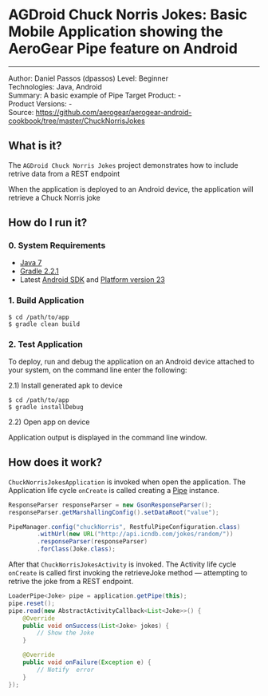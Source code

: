 # AGDroid Chuck Norris Jokes: Basic Mobile Application showing the AeroGear Pipe feature on Android
---------
Author: Daniel Passos (dpassos)
Level: Beginner   
Technologies: Java, Android   
Summary: A basic example of Pipe
Target Product: -   
Product Versions: -   
Source: https://github.com/aerogear/aerogear-android-cookbook/tree/master/ChuckNorrisJokes

## What is it?

The ```AGDroid Chuck Norris Jokes``` project demonstrates how to include retrive data from a REST endpoint

When the application is deployed to an Android device, the application will retrieve a Chuck Norris joke

## How do I run it?

### 0. System Requirements

* [Java 7](http://www.oracle.com/technetwork/java/javase/downloads/index.html)
* [Gradle 2.2.1](http://www.gradle.org/)
* Latest [Android SDK](https://developer.android.com/sdk/index.html) and [Platform version 23](http://developer.android.com/tools/revisions/platforms.html)

### 1. Build Application

```shell
$ cd /path/to/app
$ gradle clean build
```

### 2. Test Application

To deploy, run and debug the application on an Android device attached to your system, on the command line enter the following:

2.1) Install generated apk to device

```shell
$ cd /path/to/app
$ gradle installDebug
```

2.2) Open app on device

Application output is displayed in the command line window.

## How does it work?


```ChuckNorrisJokesApplication``` is invoked when open the application. The Application life cycle ```onCreate``` is called creating a [Pipe](https://aerogear.org/docs/guides/aerogear-android/pipe/) instance.

```java
ResponseParser responseParser = new GsonResponseParser();
responseParser.getMarshallingConfig().setDataRoot("value");

PipeManager.config("chuckNorris", RestfulPipeConfiguration.class)
        .withUrl(new URL("http://api.icndb.com/jokes/random/"))
        .responseParser(responseParser)
        .forClass(Joke.class);

```
After that ```ChuckNorrisJokesActivity``` is invoked. The Activity life cycle ```onCreate``` is called first invoking the retrieveJoke method — attempting to retrive the joke from a REST endpoint.

```java
LoaderPipe<Joke> pipe = application.getPipe(this);
pipe.reset();
pipe.read(new AbstractActivityCallback<List<Joke>>() {
    @Override
    public void onSuccess(List<Joke> jokes) {
        // Show the Joke
    }

    @Override
    public void onFailure(Exception e) {
        // Notify  error
    }
});
```
